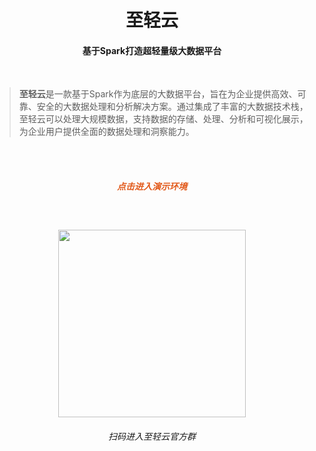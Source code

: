 <h1 align="center">
  至轻云
</h1>

<h4 align="center">
  基于Spark打造超轻量级大数据平台
</h4>

<br/>

> **至轻云**是一款基于Spark作为底层的大数据平台，旨在为企业提供高效、可靠、安全的大数据处理和分析解决方案。通过集成了丰富的大数据技术栈，至轻云可以处理大规模数据，支持数据的存储、处理、分析和可视化展示，为企业用户提供全面的数据处理和洞察能力。

<br/>

<br/>

<h5 align="center">
  <a style="color: #e25a1b;cursor: pointer"  onclick="window.open('https://zhiqingyun-demo.isxcode.com')">点击进入演示环境</a>
</h5>

<br/>

<h4 align="center">
<img align="center" class="link-wechat" src="https://img.isxcode.com/picgo/20230414172307.png" width="300">
</h4>

<h6 align="center">扫码进入至轻云官方群</h6>


